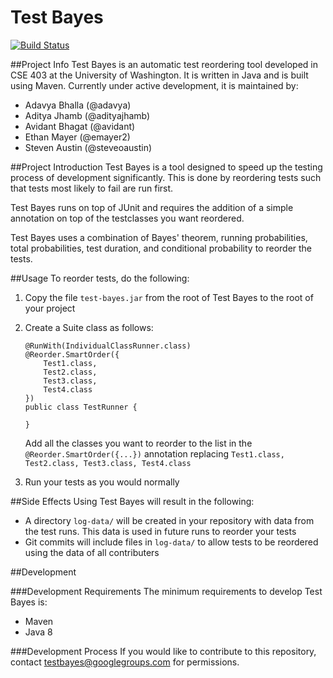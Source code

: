 # Test Bayes

[![Build Status](https://travis-ci.org/avidant/test-bayes.svg?branch=master)](https://travis-ci.org/avidant/test-bayes/)

##Project Info 
Test Bayes is an automatic test reordering tool developed in CSE 403 at the University of Washington. It is written in Java and is built using Maven. Currently under active development, it is maintained by:
 - Adavya Bhalla (@adavya)
 - Aditya Jhamb (@adityajhamb)
 - Avidant Bhagat (@avidant)
 - Ethan Mayer (@emayer2)
 - Steven Austin (@steveoaustin)


##Project Introduction
Test Bayes is a tool designed to speed up the testing process of development significantly. This is done by reordering tests such that tests most likely to fail are run first.

Test Bayes runs on top of JUnit and requires the addition of a simple annotation on top of the testclasses you want reordered.

Test Bayes uses a combination of Bayes' theorem, running probabilities, total probabilities, test duration, and conditional probability to reorder the tests.

##Usage
To reorder tests, do the following:

1. Copy the file `test-bayes.jar` from the root of Test Bayes to the root of your project

2. Create a Suite class as follows:

    ```
    @RunWith(IndividualClassRunner.class)
    @Reorder.SmartOrder({
        Test1.class,
        Test2.class,
        Test3.class,
        Test4.class
    })
    public class TestRunner {
    
    }
    ```
    Add all the classes you want to reorder to the list in the `@Reorder.SmartOrder({...})` annotation replacing `Test1.class, Test2.class, Test3.class, Test4.class`

3. Run your tests as you would normally

##Side Effects
Using Test Bayes will result in the following:
 - A directory `log-data/` will be created in your repository with data from the test runs. This data is used in future runs to reorder your tests
 - Git commits will include files in `log-data/` to allow tests to be reordered using the data of all contributers

##Development

###Development  Requirements
The minimum requirements to develop Test Bayes is:
 - Maven
 - Java 8
 
 ###Development Process
 If you would like to contribute to this repository, contact testbayes@googlegroups.com for permissions.
 
 